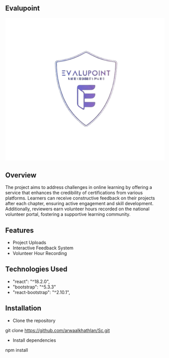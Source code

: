 ﻿## Evalupoint

<div align = center>

<img src="./src/assets/logo.png" >

</div>

## Overview

The project aims to address challenges in online learning by offering a service that enhances the credibility of certifications from various platforms. Learners can receive constructive feedback on their projects after each chapter, ensuring active engagement and skill development. Additionally, reviewers earn volunteer hours recorded on the national volunteer portal, fostering a supportive learning community.

## Features

- Project Uploads
- Interactive Feedback System
- Volunteer Hour Recording

## Technologies Used

- "react": "^18.2.0",
- "bootstrap": "^5.3.3"
- "react-bootstrap": "^2.10.1",

## Installation

- Clone the repository

git clone https://github.com/arwaalkhathlan/Sc.git

- Install dependencies

npm install
